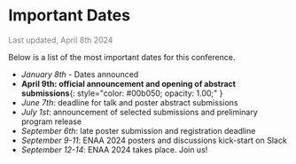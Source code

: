 # Important Dates
<span style="color:gray">Last updated, April 8th 2024</span>

Below is a list of the most important dates for this conference.


- *January 8th* - Dates announced
- **April 9th: official announcement and opening of abstract submissions**{: style="color: #00b050; opacity: 1.00;" }
- *June 7th*: deadline for talk and poster abstract submissions
- *July 1st*: announcement of selected submissions and preliminary program release
- *September 6th*: late poster submission and registration deadline
- *September 9-11*: ENAA 2024 posters and discussions kick-start on Slack
- *September 12-14*: ENAA 2024 takes place. Join us!